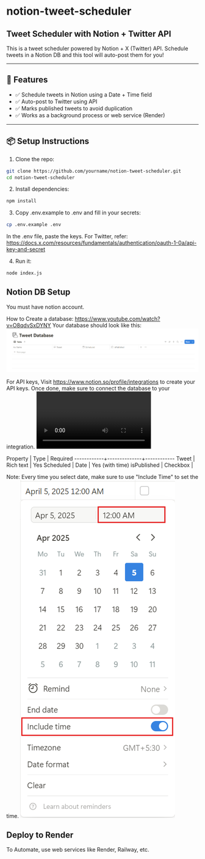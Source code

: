 # notion-tweet-scheduler
 
## Tweet Scheduler with Notion + Twitter API

This is a tweet scheduler powered by Notion + X (Twitter) API. Schedule tweets in a Notion DB and this tool will auto-post them for you!

---

## 🚀 Features

- ✅ Schedule tweets in Notion using a Date + Time field
- ✅ Auto-post to Twitter using API
- ✅ Marks published tweets to avoid duplication
- ✅ Works as a background process or web service (Render)

---

## 📦 Setup Instructions

1. Clone the repo:
```bash
git clone https://github.com/yourname/notion-tweet-scheduler.git
cd notion-tweet-scheduler
```

2. Install dependencies:
```bash
npm install
```

3. Copy .env.example to .env and fill in your secrets:
```bash
cp .env.example .env
```
In the .env file, paste the keys.
For Twitter, refer: https://docs.x.com/resources/fundamentals/authentication/oauth-1-0a/api-key-and-secret

    
    
4. Run it:
```bash
node index.js
```


## Notion DB Setup
You must have notion account.

How to Create a database: https://www.youtube.com/watch?v=O8qdvSxDYNY
Your database should look like this:
![alt text](image.png)

For API keys, Visit https://www.notion.so/profile/integrations to create your API keys.
Once done, make sure to connect the database to your integration.
<video controls src="notion-tweet-schedular-integration .mp4" title="Title"></video>


Property	|    Type	   |    Required
------------+--------------+------------
Tweet	    |   Rich text  |    Yes
Scheduled	|   Date	   |    Yes (with time)
isPublished	|   Checkbox   |    

Note: Every time you select date, make sure to use "Include Time" to set the time.
![alt text](image-1.png)

##  Deploy to Render
To Automate, use web services like Render, Railway, etc.